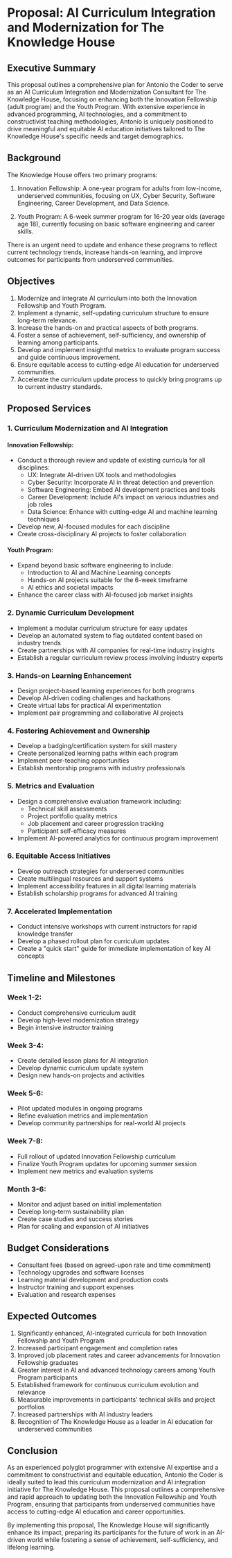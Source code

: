 # Proposal: AI Curriculum Integration and Modernization for The Knowledge House
## Executive Summary

This proposal outlines a comprehensive plan for Antonio the Coder to serve as an AI Curriculum Integration and Modernization Consultant for The Knowledge House, focusing on enhancing both the Innovation Fellowship (adult program) and the Youth Program. With extensive experience in advanced programming, AI technologies, and a commitment to constructivist teaching methodologies, Antonio is uniquely positioned to drive meaningful and equitable AI education initiatives tailored to The Knowledge House's specific needs and target demographics.

## Background

The Knowledge House offers two primary programs:

1. Innovation Fellowship: A one-year program for adults from low-income, underserved communities, focusing on UX, Cyber Security, Software Engineering, Career Development, and Data Science.

2. Youth Program: A 6-week summer program for 16-20 year olds (average age 18), currently focusing on basic software engineering and career skills.

There is an urgent need to update and enhance these programs to reflect current technology trends, increase hands-on learning, and improve outcomes for participants from underserved communities.

## Objectives

1. Modernize and integrate AI curriculum into both the Innovation Fellowship and Youth Program.
2. Implement a dynamic, self-updating curriculum structure to ensure long-term relevance.
3. Increase the hands-on and practical aspects of both programs.
4. Foster a sense of achievement, self-sufficiency, and ownership of learning among participants.
5. Develop and implement insightful metrics to evaluate program success and guide continuous improvement.
6. Ensure equitable access to cutting-edge AI education for underserved communities.
7. Accelerate the curriculum update process to quickly bring programs up to current industry standards.

## Proposed Services

### 1. Curriculum Modernization and AI Integration

#### Innovation Fellowship:
- Conduct a thorough review and update of existing curricula for all disciplines:
  - UX: Integrate AI-driven UX tools and methodologies
  - Cyber Security: Incorporate AI in threat detection and prevention
  - Software Engineering: Embed AI development practices and tools
  - Career Development: Include AI's impact on various industries and job roles
  - Data Science: Enhance with cutting-edge AI and machine learning techniques
- Develop new, AI-focused modules for each discipline
- Create cross-disciplinary AI projects to foster collaboration

#### Youth Program:
- Expand beyond basic software engineering to include:
  - Introduction to AI and Machine Learning concepts
  - Hands-on AI projects suitable for the 6-week timeframe
  - AI ethics and societal impacts
- Enhance the career class with AI-focused job market insights

### 2. Dynamic Curriculum Development

- Implement a modular curriculum structure for easy updates
- Develop an automated system to flag outdated content based on industry trends
- Create partnerships with AI companies for real-time industry insights
- Establish a regular curriculum review process involving industry experts

### 3. Hands-on Learning Enhancement

- Design project-based learning experiences for both programs
- Develop AI-driven coding challenges and hackathons
- Create virtual labs for practical AI experimentation
- Implement pair programming and collaborative AI projects

### 4. Fostering Achievement and Ownership

- Develop a badging/certification system for skill mastery
- Create personalized learning paths within each program
- Implement peer-teaching opportunities
- Establish mentorship programs with industry professionals

### 5. Metrics and Evaluation

- Design a comprehensive evaluation framework including:
  - Technical skill assessments
  - Project portfolio quality metrics
  - Job placement and career progression tracking
  - Participant self-efficacy measures
- Implement AI-powered analytics for continuous program improvement

### 6. Equitable Access Initiatives

- Develop outreach strategies for underserved communities
- Create multilingual resources and support systems
- Implement accessibility features in all digital learning materials
- Establish scholarship programs for advanced AI training

### 7. Accelerated Implementation

- Conduct intensive workshops with current instructors for rapid knowledge transfer
- Develop a phased rollout plan for curriculum updates
- Create a "quick start" guide for immediate implementation of key AI concepts

## Timeline and Milestones

### Week 1-2:
- Conduct comprehensive curriculum audit
- Develop high-level modernization strategy
- Begin intensive instructor training

### Week 3-4:
- Create detailed lesson plans for AI integration
- Develop dynamic curriculum update system
- Design new hands-on projects and activities

### Week 5-6:
- Pilot updated modules in ongoing programs
- Refine evaluation metrics and implementation
- Develop community partnerships for real-world AI projects

### Week 7-8:
- Full rollout of updated Innovation Fellowship curriculum
- Finalize Youth Program updates for upcoming summer session
- Implement new metrics and evaluation systems

### Month 3-6:
- Monitor and adjust based on initial implementation
- Develop long-term sustainability plan
- Create case studies and success stories
- Plan for scaling and expansion of AI initiatives

## Budget Considerations

- Consultant fees (based on agreed-upon rate and time commitment)
- Technology upgrades and software licenses
- Learning material development and production costs
- Instructor training and support expenses
- Evaluation and research expenses

## Expected Outcomes

1. Significantly enhanced, AI-integrated curricula for both Innovation Fellowship and Youth Program
2. Increased participant engagement and completion rates
3. Improved job placement rates and career advancements for Innovation Fellowship graduates
4. Greater interest in AI and advanced technology careers among Youth Program participants
5. Established framework for continuous curriculum evolution and relevance
6. Measurable improvements in participants' technical skills and project portfolios
7. Increased partnerships with AI industry leaders
8. Recognition of The Knowledge House as a leader in AI education for underserved communities

## Conclusion

As an experienced polyglot programmer with extensive AI expertise and a commitment to constructivist and equitable education, Antonio the Coder is ideally suited to lead this curriculum modernization and AI integration initiative for The Knowledge House. This proposal outlines a comprehensive and rapid approach to updating both the Innovation Fellowship and Youth Program, ensuring that participants from underserved communities have access to cutting-edge AI education and career opportunities.

By implementing this proposal, The Knowledge House will significantly enhance its impact, preparing its participants for the future of work in an AI-driven world while fostering a sense of achievement, self-sufficiency, and lifelong learning.

